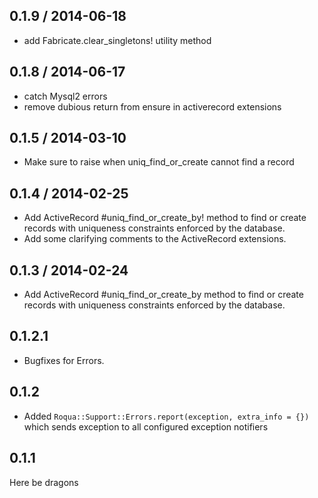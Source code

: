 ## 0.1.9 / 2014-06-18

* add Fabricate.clear_singletons! utility method

## 0.1.8 / 2014-06-17

* catch Mysql2 errors
* remove dubious return from ensure in activerecord extensions

## 0.1.5 / 2014-03-10

* Make sure to raise when uniq_find_or_create cannot find a record

## 0.1.4 / 2014-02-25

* Add ActiveRecord \#uniq\_find\_or\_create\_by! method to find or create records with uniqueness constraints enforced by the database.
* Add some clarifying comments to the ActiveRecord extensions.

## 0.1.3 / 2014-02-24

* Add ActiveRecord \#uniq\_find\_or\_create\_by method to find or create records with uniqueness constraints enforced by the database.

## 0.1.2.1

* Bugfixes for Errors.

## 0.1.2

* Added `Roqua::Support::Errors.report(exception, extra_info = {})` which sends exception to all configured exception notifiers

## 0.1.1

Here be dragons
